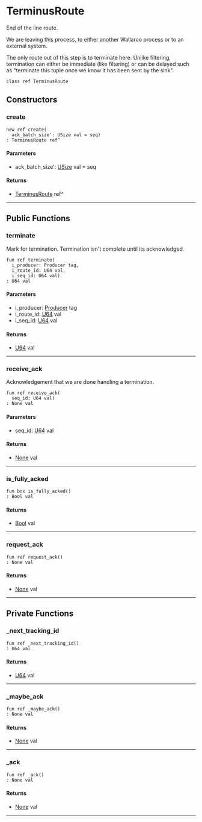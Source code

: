 # TerminusRoute

End of the line route.

We are leaving this process, to either another Wallaroo process
or to an external system.

The only route out of this step is to terminate here. Unlike filtering,
termination can either be immediate (like filtering) or can be delayed
such as "terminate this tuple once we know it has been sent by the sink".


```pony
class ref TerminusRoute
```

## Constructors

### create

```pony
new ref create(
  ack_batch_size': USize val = seq)
: TerminusRoute ref^
```
#### Parameters

*   ack_batch_size': [USize](builtin-USize) val = seq

#### Returns

* [TerminusRoute](wallaroo-ent-watermarking-TerminusRoute) ref^

---

## Public Functions

### terminate

Mark for termination. Termination isn't complete until its acknowledged.


```pony
fun ref terminate(
  i_producer: Producer tag,
  i_route_id: U64 val,
  i_seq_id: U64 val)
: U64 val
```
#### Parameters

*   i_producer: [Producer](wallaroo-core-common-Producer) tag
*   i_route_id: [U64](builtin-U64) val
*   i_seq_id: [U64](builtin-U64) val

#### Returns

* [U64](builtin-U64) val

---

### receive_ack

Acknowledgement that we are done handling a termination.


```pony
fun ref receive_ack(
  seq_id: U64 val)
: None val
```
#### Parameters

*   seq_id: [U64](builtin-U64) val

#### Returns

* [None](builtin-None) val

---

### is_fully_acked

```pony
fun box is_fully_acked()
: Bool val
```

#### Returns

* [Bool](builtin-Bool) val

---

### request_ack

```pony
fun ref request_ack()
: None val
```

#### Returns

* [None](builtin-None) val

---

## Private Functions

### _next_tracking_id

```pony
fun ref _next_tracking_id()
: U64 val
```

#### Returns

* [U64](builtin-U64) val

---

### _maybe_ack

```pony
fun ref _maybe_ack()
: None val
```

#### Returns

* [None](builtin-None) val

---

### _ack

```pony
fun ref _ack()
: None val
```

#### Returns

* [None](builtin-None) val

---

